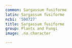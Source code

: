 ```yaml
---
common: Sargassum fusiforme
latin: Sargassum fusiforme
ncbi: '590727'
title: Sargassum fusiforme
group: Plants and Fungi
image: .na.character

---
```

